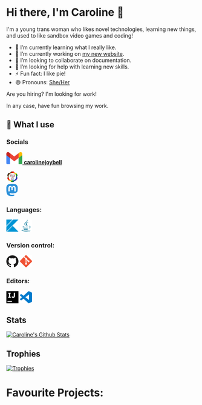# Hi there, I'm Caroline 👋

I'm a young trans woman who likes novel technologies, learning new things, and used to like sandbox video games and coding!

- 🌱 I’m currently learning what I really like.
- 🔭 I’m currently working on [my new website](https://github.com/halotroop2288/halotroop.github.io).
- 👯 I’m looking to collaborate on documentation.
- 🤔 I’m looking for help with learning new skills.
- ⚡ Fun fact: I like pie!
- 😄 Pronouns: [She/Her](https://en.pronouns.page/@halotroop2288)

Are you hiring? I'm looking for work!

In any case, have fun browsing my work.

## 🌠 What I use

### Socials

<a href="mailto://carolinejoybell@gmail.com">
    <img height="32" src="/assets/gmail.svg">
    <b>carolinejoybell</b>
</a>

<a href="https://tech.lgbt"><img height="32" src="/assets/tech.lgbt.png"></a><br/>
<a href="https://meow.social"><img height="32" src="/assets/mastodon.svg"></a><br/>

### Languages:

<a href="https://kotlinlang.org"><img height="32" src="/assets/kotlin.svg" alt="Kotlin"></a>
<a href="https://adoptium.net/"><img height="32" src="/assets/java.svg" alt="Java"></a>

### Version control:

<a href="https://github.com"><img height="32" src="/assets/github.svg"></a>
<a href="https://git-scm.com"><img height="32" src="/assets/git.svg"></a>

### Editors:

<a href="https://www.jetbrains.com/idea/"><img height="32" src="/assets/intellijidea.svg"></a>
<a href="https://code.visualstudio.com/"><img height="32" src="/assets/visualstudiocode.svg"></a>

## Stats

[![Caroline's Github Stats](https://github-readme-stats.vercel.app/api?username=halotroop2288)](https://github.com/halotroop2288)
<!--- Removed Language stats because they were inaccurate --->

## Trophies

[![Trophies](https://github-profile-trophy.vercel.app/?username=halotroop2288&theme=onedark)](https://github.com/ryo-ma/github-profile-trophy)

# Favourite Projects:
